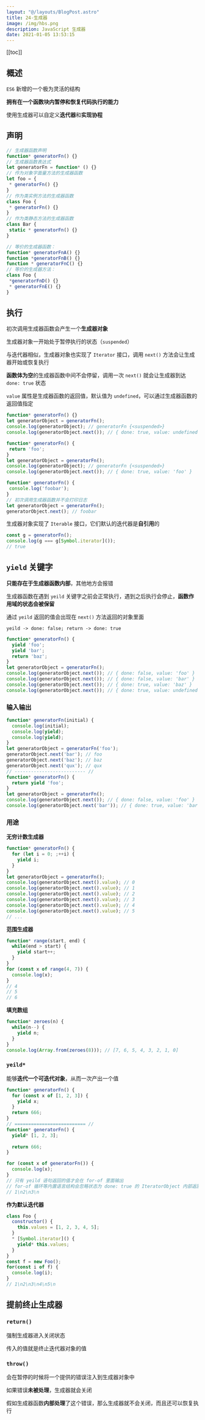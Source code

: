 ```yaml
---
layout: "@/layouts/BlogPost.astro"
title: 24-生成器
image: /img/hbs.png
description: JavaScript 生成器
date: 2021-01-05 13:53:15
---
```


[[toc]]

## 概述

`ES6` 新增的一个极为灵活的结构

**拥有在一个函数块内暂停和恢复代码执行的能力**

使用生成器可以自定义**迭代器**和**实现协程**

## 声明

```js
// 生成器函数声明
function* generatorFn() {}
// 生成器函数表达式
let generatorFn = function* () {}
// 作为对象字面量方法的生成器函数
let foo = {
 * generatorFn() {}
}
// 作为类实例方法的生成器函数
class Foo {
 * generatorFn() {}
}
// 作为类静态方法的生成器函数
class Bar {
 static * generatorFn() {}
} 

// 等价的生成器函数：
function* generatorFnA() {}
function *generatorFnB() {}
function * generatorFnC() {}
// 等价的生成器方法：
class Foo {
 *generatorFnD() {}
 * generatorFnE() {}
} 
```

<n-alert title="箭头函数不能用来定义生成器函数" type="warning" />

## 执行

初次调用生成器函数会产生一个**生成器对象**

生成器对象一开始处于暂停执行的状态（`suspended`）

与迭代器相似，生成器对象也实现了 `Iterator` 接口，调用 `next()` 方法会让生成器开始或恢复执行

**函数体为空**的生成器函数中间不会停留，调用一次 `next()` 就会让生成器到达 `done: true` 状态

`value` 属性是生成器函数的返回值，默认值为 `undefined`，可以通过生成器函数的返回值指定

```js
function* generatorFn() {}
let generatorObject = generatorFn();
console.log(generatorObject); // generatorFn {<suspended>}
console.log(generatorObject.next()); // { done: true, value: undefined } 

function* generatorFn() {
 return 'foo';
}
let generatorObject = generatorFn();
console.log(generatorObject); // generatorFn {<suspended>}
console.log(generatorObject.next()); // { done: true, value: 'foo' } 
```

<n-alert title="生成器函数只会在初次调用 next() 方法后开始执行" type="info" />

```js
function* generatorFn() {
 console.log('foobar');
}
// 初次调用生成器函数并不会打印日志
let generatorObject = generatorFn();
generatorObject.next(); // foobar 
```

生成器对象实现了 `Iterable` 接口，它们默认的迭代器是**自引用**的

```js
const g = generatorFn();
console.log(g === g[Symbol.iterator]());
// true 
```

## `yield` 关键字

**只能存在于生成器函数内部**，其他地方会报错

生成器函数在遇到 `yeild` 关键字之前会正常执行，遇到之后执行会停止，**函数作用域的状态会被保留**

通过 `yeild` 返回的值会出现在 `next()` 方法返回的对象里面

`yeild -> done: false; return -> done: true`

```js
function* generatorFn() {
  yield 'foo';
  yield 'bar';
  return 'baz';
}
let generatorObject = generatorFn();
console.log(generatorObject.next()); // { done: false, value: 'foo' }
console.log(generatorObject.next()); // { done: false, value: 'bar' }
console.log(generatorObject.next()); // { done: true, value: 'baz' } 
console.log(generatorObject.next()); // { done: true, value: undefined } 
```

### 输入输出


<n-alert title="第一次调用 next() 传入的值不会被使用" type="info" />

```js
function* generatorFn(initial) {
  console.log(initial);
  console.log(yield);
  console.log(yield);
}
let generatorObject = generatorFn('foo');
generatorObject.next('bar'); // foo
generatorObject.next('baz'); // baz
generatorObject.next('qux'); // qux 
// -------------------------- //
function* generatorFn() {
  return yield 'foo';
}
let generatorObject = generatorFn();
console.log(generatorObject.next()); // { done: false, value: 'foo' }
console.log(generatorObject.next('bar')); // { done: true, value: 'bar' } 
```

### 用途

**无穷计数生成器**

```js
function* generatorFn() {
  for (let i = 0; ;++i) {
    yield i;
  }
}
let generatorObject = generatorFn();
console.log(generatorObject.next().value); // 0
console.log(generatorObject.next().value); // 1
console.log(generatorObject.next().value); // 2
console.log(generatorObject.next().value); // 3
console.log(generatorObject.next().value); // 4
console.log(generatorObject.next().value); // 5 
// ...
```

**范围生成器**

```js
function* range(start, end) {
  while(end > start) {
    yield start++;
  }
}
for (const x of range(4, 7)) {
  console.log(x);
}
// 4
// 5
// 6 
```

**填充数组**

```js
function* zeroes(n) {
  while(n--) {
    yield n;
  }
}
console.log(Array.from(zeroes(8))); // [7, 6, 5, 4, 3, 2, 1, 0]
```

### `yeild*`

能够**迭代一个可迭代对象**，从而一次产出一个值

```js
function* generatorFn() {
  for (const x of [1, 2, 3]) {
    yield x;
  }
  return 666;
}
// ========================== //
function* generatorFn() {
  yield* [1, 2, 3];
  
  return 666;
}

for (const x of generatorFn()) {
  console.log(x);
}
// 只有 yeild 语句返回的值才会在 for-of 里面输出
// for-of 循环等内置语言结构会忽略状态为 done: true 的 IteratorObject 内部返回的值
// 1\n2\n3\n
```

**作为默认迭代器**

```js
class Foo {
  constructor() {
    this.values = [1, 2, 3, 4, 5];
  }
  * [Symbol.iterator]() {
    yield* this.values;
  }
}
const f = new Foo();
for(const i of f) {
  console.log(i);
}
// 1\n2\n3\n4\n5\n
```

## 提前终止生成器

### `return()`

强制生成器进入关闭状态

传入的值就是终止迭代器对象的值

### `throw()`

会在暂停的时候将一个提供的错误注入到生成器对象中

如果错误**未被处理**，生成器就会关闭

假如生成器函数**内部处理**了这个错误，那么生成器就不会关闭，而且还可以恢复执行


<n-alert title="错误处理会跳过对应的 yield" type="info" />

<n-alert class="mt-5" title="如果生成器对象还没有开始执行，那么调用 throw() 抛出的错误不会在函数内部被捕获，因为这相当于在函数块外部抛出了错误" type="warning" />
